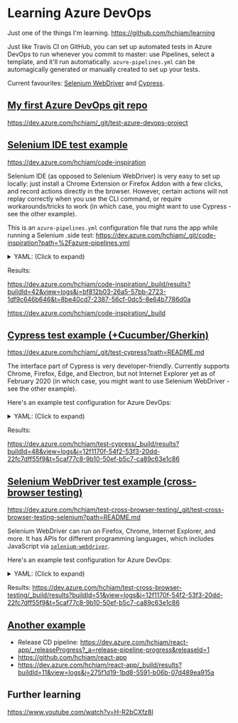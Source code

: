 # Learning Azure DevOps

Just one of the things I'm learning. <https://github.com/hchiam/learning>

Just like Travis CI on GitHub, you can set up automated tests in Azure DevOps to run whenever you commit to master: use Pipelines, select a template, and it'll run automatically. `azure-pipelines.yml` can be automagically generated or manually created to set up your tests.

Current favourites: [Selenium WebDriver](https://dev.azure.com/hchiam/test-cross-browser-testing/_git/test-cross-browser-testing-selenium?path=%2Fazure-pipelines.yml) and [Cypress](https://dev.azure.com/hchiam/test-cypress/_git/test-cypress?path=%2Fazure-pipelines.yml).

## [My first Azure DevOps git repo](https://dev.azure.com/hchiam/_git/test-azure-devops-project)

<https://dev.azure.com/hchiam/_git/test-azure-devops-project>

## [Selenium IDE test example](https://dev.azure.com/hchiam/code-inspiration)

<https://dev.azure.com/hchiam/code-inspiration>

Selenium IDE (as opposed to Selenium WebDriver) is very easy to set up locally: just install a Chrome Extension or Firefox Addon with a few clicks, and record actions directly in the browser. However, certain actions will not replay correctly when you use the CLI command, or require workarounds/tricks to work (in which case, you might want to use Cypress - see the other example).

This is an `azure-pipelines.yml` configuration file that runs the app while running a Selenium .side test: <https://dev.azure.com/hchiam/_git/code-inspiration?path=%2Fazure-pipelines.yml>

<details>

<summary>YAML: (Click to expand)</summary>

```yaml
trigger:
- master

pool:
  vmImage: 'ubuntu-latest'
  name: Azure Pipelines
  demands: npm

stages:
- stage: Test
  jobs:
  - job: TestJob
    displayName: Agent Job 1
    steps:
    - task: Npm@1
      displayName: install
      inputs:
        verbose: false

    - task: Npm@1
      displayName: 'install chromedriver'
      inputs:
        command: custom
        verbose: false
        customCommand: 'install chromedriver'

    - task: Npm@1
      displayName: 'install selenium-side-runner'
      inputs:
        command: custom
        verbose: false
        customCommand: 'install selenium-side-runner'

    - task: Npm@1
      displayName: 'install react-scripts'
      inputs:
        command: custom
        verbose: false
        customCommand: 'install react-scripts'

    - script: 'npx react-scripts build'
      displayName: 'build (npx)'

    - script: 'npx react-scripts start & npm run side-test'
      displayName: 'start (npx) & side-test'
```

</details>

Results:

<https://dev.azure.com/hchiam/code-inspiration/_build/results?buildId=42&view=logs&j=bf812b03-26a5-57bb-2723-1df9c646b646&t=8be40cd7-2387-56cf-0dc5-8e64b7786d0a>

<https://dev.azure.com/hchiam/code-inspiration/_build>

## [Cypress test example (+Cucumber/Gherkin)](https://dev.azure.com/hchiam/_git/test-cypress?path=README.md)

<https://dev.azure.com/hchiam/_git/test-cypress?path=README.md>

The interface part of Cypress is very developer-friendly. Currently supports Chrome, Firefox, Edge, and Electron, but not Internet Explorer yet as of February 2020 (in which case, you might want to use Selenium WebDriver - see the other example).

Here's an example test configuration for Azure DevOps:

<details>

<summary>YAML: (Click to expand)</summary>

```yml
trigger:
- master

pool:
  vmImage: 'ubuntu-latest'

steps:
- task: NodeTool@0
  inputs:
    versionSpec: '10.x'
  displayName: 'Install Node.js'

- script: npm install
  displayName: 'Install Dependencies'

- script: npx cypress run
  displayName: 'Run Cypress Test'
```

</details>

Results:

<https://dev.azure.com/hchiam/test-cypress/_build/results?buildId=48&view=logs&j=12f1170f-54f2-53f3-20dd-22fc7dff55f9&t=5caf77c8-9b10-50ef-b5c7-ca89c63e1c86>

## [Selenium WebDriver test example (cross-browser testing)](https://dev.azure.com/hchiam/test-cross-browser-testing/_git/test-cross-browser-testing-selenium?path=README.md)

<https://dev.azure.com/hchiam/test-cross-browser-testing/_git/test-cross-browser-testing-selenium?path=README.md>

Selenium WebDriver can run on Firefox, Chrome, Internet Explorer, and more. It has APIs for different programming languages, which includes JavaScript via [`selenium-webdriver`](https://www.npmjs.com/package/selenium-webdriver#installation).

Here's an example test configuration for Azure DevOps:

<details>

<summary>YAML: (Click to expand)</summary>

```yml
trigger:
- master

pool:
  vmImage: 'ubuntu-latest'

steps:
- task: NodeTool@0
  inputs:
    versionSpec: '10.x'
  displayName: 'Install Node.js'

- script: npm install
  displayName: 'Install Dependencies'

- script: node index
  displayName: 'Run Selenium WebDriver Test'
```

</details>

Results: <https://dev.azure.com/hchiam/test-cross-browser-testing/_build/results?buildId=51&view=logs&j=12f1170f-54f2-53f3-20dd-22fc7dff55f9&t=5caf77c8-9b10-50ef-b5c7-ca89c63e1c86>

## [Another example](https://dev.azure.com/hchiam/react-app/_releaseProgress?_a=release-pipeline-progress&releaseId=1)

- Release CD pipeline: <https://dev.azure.com/hchiam/react-app/_releaseProgress?_a=release-pipeline-progress&releaseId=1>
- <https://github.com/hchiam/react-app>
- <https://dev.azure.com/hchiam/react-app/_build/results?buildId=11&view=logs&j=275f1d19-1bd8-5591-b06b-07d489ea915a>

## Further learning

<https://www.youtube.com/watch?v=H-R2bCXfz8I>
